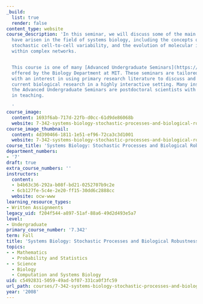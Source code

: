 ```yaml
---
_build:
  list: true
  render: false
content_type: website
course_description: 'In this seminar, we will discuss some of the main themes that
  have arisen in the field of systems biology, including the concepts of robustness,
  stochastic cell-to-cell variability, and the evolution of molecular interactions
  within complex networks.


  This course is one of many [Advanced Undergraduate Seminars](https://biology.mit.edu/undergraduate/course_listings/advanced_undergraduate_seminars)
  offered by the Biology Department at MIT. These seminars are tailored for students
  with an interest in using primary research literature to discuss and learn about
  current biological research in a highly interactive setting. Many instructors of
  the Advanced Undergraduate Seminars are postdoctoral scientists with a strong interest
  in teaching.

  '
course_image:
  content: 1693f6ab-717d-22fb-d0cc-61d9de86068b
  website: 7-342-systems-biology-stochastic-processes-and-biological-robustness-fall-2008
course_image_thumbnail:
  content: 4d390466-1811-1e51-ef96-72ca3c3d1001
  website: 7-342-systems-biology-stochastic-processes-and-biological-robustness-fall-2008
course_title: 'Systems Biology: Stochastic Processes and Biological Robustness'
department_numbers:
- '7'
draft: true
extra_course_numbers: ''
instructors:
  content:
  - b4b63c36-292a-b08f-bd21-0252707b9c2e
  - 6cb127fe-5c4e-2e20-ff15-30dd6c2888cc
  website: ocw-www
learning_resource_types:
- Written Assignments
legacy_uid: f204f544-a897-51af-88a6-49d2d493e5a7
level:
- Undergraduate
primary_course_number: '7.342'
term: Fall
title: 'Systems Biology: Stochastic Processes and Biological Robustness'
topics:
- - Mathematics
  - Probability and Statistics
- - Science
  - Biology
  - Computation and Systems Biology
uid: c5492831-5059-49ad-bf07-331ca0f3fc59
url_path: courses/7-342-systems-biology-stochastic-processes-and-biological-robustness-fall-2008
year: '2008'
---
```

